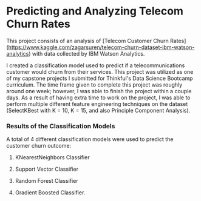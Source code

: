 # Predicting and Analyzing Telecom Churn Rates

This project consists of an analysis of [Telecom Customer Churn Rates] (https://www.kaggle.com/zagarsuren/telecom-churn-dataset-ibm-watson-analytics) with data collected by IBM Watson Analytics. 

I created a classification model used to predict if a telecommunications customer would churn from their services. This project was utilized as one of my capstone projects I submitted for Thinkful's Data Science Bootcamp curriculum. The time frame given to complete this project was roughly around one week; however, I was able to finish the project within a couple days. As a result of having extra time to work on the project, I was able to perform multiple different feature engineering techniques on the dataset (SelectKBest with K = 10, K = 15, and also Principle Component Analysis). 

### Results of the Classification Models

A total of 4 different classification models were used to predict the customer churn outcome: 

1) KNearestNeighbors Classifier

2) Support Vector Classifier

3) Random Forest Classifier

4) Gradient Boosted Classifier. 
